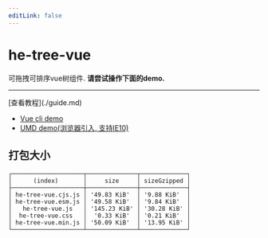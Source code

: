 ```yaml
---
editLink: false
---
```

# he-tree-vue
可拖拽可排序vue树组件. **请尝试操作下面的demo.**
<ClientOnly><Demo6Custom style="max-width:500px;margin-top:10px;" /></ClientOnly>
<hr/>
[查看教程](./guide.md)

* [Vue cli demo](https://codesandbox.io/s/vue-cli-and-he-tree-vue-example-k2d11)
* [UMD demo(浏览器引入, 支持IE10)](https://jsfiddle.net/phphe/7zy4wvg6/12/)

## 打包大小
```
┌────────────────────┬──────────────┬─────────────┐
│      (index)       │     size     │ sizeGzipped │
├────────────────────┼──────────────┼─────────────┤
│ he-tree-vue.cjs.js │ '49.83 KiB'  │ '9.88 KiB'  │
│ he-tree-vue.esm.js │ '49.58 KiB'  │ '9.84 KiB'  │
│   he-tree-vue.js   │ '145.23 KiB' │ '30.28 KiB' │
│  he-tree-vue.css   │  '0.33 KiB'  │ '0.21 KiB'  │
│ he-tree-vue.min.js │ '50.09 KiB'  │ '13.95 KiB' │
└────────────────────┴──────────────┴─────────────┘
```
